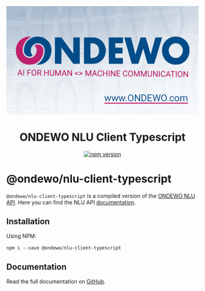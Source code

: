 <p align="center">
  <a href="https://www.ondewo.com">
    <img alt="ONDEWO Logo" src="https://raw.githubusercontent.com/ondewo/ondewo-logos/master/github/ondewo_logo_github_2.png"/>
  </a>
  <h1 align="center">
    ONDEWO NLU Client Typescript
  </h1>
  <p align="center">
    <a href="https://badge.fury.io/js/%40ondewo%2Fnlu-client-typescript"><img src="https://badge.fury.io/js/%40ondewo%2Fnlu-client-typescript.svg" alt="npm version" height="18"></a>
  </p>
</p>

# @ondewo/nlu-client-typescript

`@ondewo/nlu-client-typescript` is a compiled version of the [ONDEWO NLU API](https://github.com/ondewo/ondewo-nlu-api). Here you can find the NLU API [documentation](https://ondewo.github.io/ondewo-nlu-api/).

## Installation

Using NPM:

```shell
npm i --save @ondewo/nlu-client-typescript
```

## Documentation

Read the full documentation on [GitHub](https://github.com/ondewo/ondewo-nlu-client-typescript).
